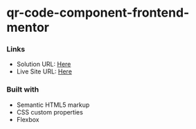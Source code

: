 # qr-code-component-frontend-mentor
### Links

- Solution URL: [Here](https://github.com/Stano153/QR-CODE-COMPONENT-FRONTEND-MENTOR)
- Live Site URL: [Here](https://stano153.github.io/QR-CODE-COMPONENT-FRONTEND-MENTOR/)

### Built with

- Semantic HTML5 markup
- CSS custom properties
- Flexbox
